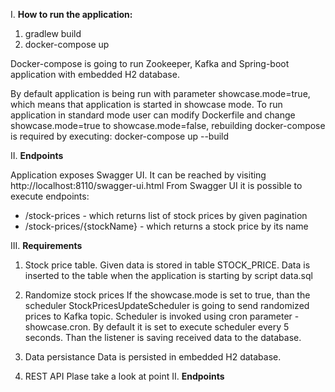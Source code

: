 I. **How to run the application:**

1. gradlew build
2. docker-compose up

Docker-compose is going to run Zookeeper, Kafka and Spring-boot application with embedded H2 database.

By default application is being run with parameter showcase.mode=true, which means that application is started in showcase mode.
To run application in standard mode user can modify Dockerfile and change showcase.mode=true to showcase.mode=false, rebuilding
docker-compose is required by executing:
docker-compose up --build

II. **Endpoints**

Application exposes Swagger UI. It can be reached by visiting http://localhost:8110/swagger-ui.html
From Swagger UI it is possible to execute endpoints:
- /stock-prices - which returns list of stock prices by given pagination
- /stock-prices/{stockName} - which returns a stock price by its name

III. **Requirements**

1. Stock price table.
Given data is stored in table STOCK_PRICE. Data is inserted to the table when the application is starting by script data.sql

2. Randomize stock prices
If the showcase.mode is set to true, than the scheduler StockPricesUpdateScheduler is going to send randomized prices to Kafka topic. Scheduler is invoked using cron parameter - showcase.cron. By default it is set to execute scheduler every 5 seconds.
Than the listener is saving received data to the database.

3. Data persistance
Data is persisted in embedded H2 database.

4. REST API 
Plase take a look at point II. **Endpoints**
